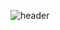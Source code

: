 ![header](https://capsule-render.vercel.app/api?type=soft&color=gradient&customColorList=22&height=300&section=header&text=Ulsan%20Big%20Developers&fontSize=80&fontAlignY=35&desc=天魔编码[Tiānmǎbiānmǎ]&descAlignY=70&descSize=60)

